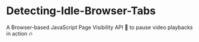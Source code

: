 # Detecting-Idle-Browser-Tabs
A Browser-based JavaScript Page Visibility API :rocket: to pause video playbacks in action :fire:
